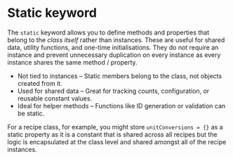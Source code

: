 # Static keyword

The <code>static</code> keyword allows you to define methods and properties that belong to the <i>class itself</i> rather than instances. These are useful for shared data, utility functions, and one-time initialisations. They do not require an instance and prevent unnecessary duplication on every instance as every instance shares the same method / property.

- Not tied to instances – Static members belong to the class, not objects created from it.
- Used for shared data – Great for tracking counts, configuration, or reusable constant values.
- Ideal for helper methods – Functions like ID generation or validation can be static.

For a recipe class, for example, you might store <code>unitConversions = {}</code> as a static property as it is a constant that is shared across all recipes but the logic is encapsulated at the class level and shared amongst all of the recipe instances.
